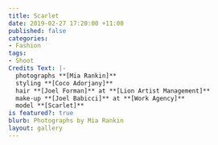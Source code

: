 ```yaml
---
title: Scarlet
date: 2019-02-27 17:20:00 +11:00
published: false
categories:
- Fashion
tags:
- Shoot
Credits Text: |-
  photographs **[Mia Rankin]**
  styling **[Coco Adorjany]**
  hair **[Joel Forman]** at **[Lion Artist Management]**
  make-up **[Joel Babicci]** at **[Work Agency]**
  model **[Scarlet]**
is featured?: true
blurb: Photographs by Mia Rankin
layout: gallery
---
```


